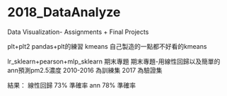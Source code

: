 # 2018_DataAnalyze
Data Visualization- Assignments + Final Projects

plt+plt2 pandas+plt的練習
kmeans 自己製造的一點都不好看的kmeans

lr_sklearn+pearson+mlp_sklearn 期末專題
期末專題-用線性回歸以及簡單的ann預測pm2.5濃度
2010-2016 為訓練集
2017 為驗證集

結果：
線性回歸 73% 準確率
ann 78% 準確率
